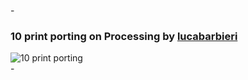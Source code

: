 -</br>
### 10 print porting on Processing by [lucabarbieri](https://github.com/lucabarbieri)</br>
![10 print porting](https://media.giphy.com/media/fV5Vji0jRYJtN4QDfj/giphy.gif)</br>
-</br>
